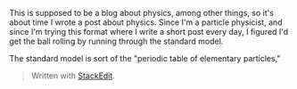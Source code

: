 This is supposed to be a blog about physics, among other things, so it's about time I wrote a post about physics. Since I'm a particle physicist, and since I'm trying this format where I write a short post every day, I figured I'd get the ball rolling by running through the standard model.

The standard model is sort of the "periodic table of elementary particles," 


> Written with [StackEdit](https://stackedit.io/).
<!--stackedit_data:
eyJoaXN0b3J5IjpbLTE1OTQ3MDA4NTAsNjE1OTk2MDI5XX0=
-->